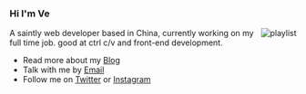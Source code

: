 ### Hi I'm Ve

<img align="right" src="https://spotify-recently-played-readme.vercel.app/api?user=y7gz8lwt4xlg296t6u4e73gjg&count=3" alt="playlist"/>

A saintly web developer based in China, currently working on my full time job. good at ctrl c/v and front-end development.

- Read more about my [Blog](https://bouquetrender.github.io/)
- Talk with me by [Email](mailto:bouquetrender@gmail.com)
- Follow me on [Twitter](https://twitter.com/bouquetrender) or [Instagram](https://instagram.com/bouquetrender)
